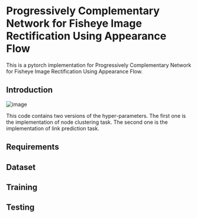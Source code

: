 # Progressively Complementary Network for Fisheye Image Rectification Using Appearance Flow
This is a pytorch implementation for Progressively Complementary Network for Fisheye Image Rectification Using Appearance Flow.

## Introduction

![image](https://github.com/uof1745-cmd/PCN/blob/main/img/1.PNG)

This code contains two versions of the hyper-parameters. The first one is the implementation of node clustering task. The second one is the implementation of link prediction task.

## Requirements


## Dataset

## Training

## Testing
